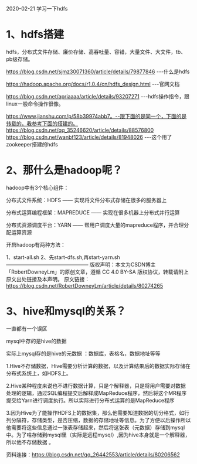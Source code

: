 2020-02-21 学习一下hdfs
# 1、hdfs搭建
hdfs，分布式文件存储、廉价存储、高吞吐量、容错，大量文件、大文件，tb、pb级存储。

https://blog.csdn.net/sjmz30071360/article/details/79877846   ---什么是hdfs


https://hadoop.apache.org/docs/r1.0.4/cn/hdfs_design.html  ---官网文档

https://blog.csdn.net/apriaaaa/article/details/93207271   ---hdfs操作指令，跟linux一般命令操作很像。

https://www.jianshu.com/p/58b39974abb7。--跟下面的是同一个，下面的是转载的，我参考下面的搭建的。
https://blog.csdn.net/qq_35246620/article/details/88576800
https://blog.csdn.net/wanbf123/article/details/81948026 ---这个用了zookeeper搭建的hdfs

# 2、那什么是hadoop呢？
hadoop中有3个核心组件：

分布式文件系统：HDFS —— 实现将文件分布式存储在很多的服务器上

分布式运算编程框架：MAPREDUCE —— 实现在很多机器上分布式并行运算

分布式资源调度平台：YARN —— 帮用户调度大量的mapreduce程序，并合理分配运算资源

开启hadoop有两种方法：

1、start-all.sh
2、先start-dfs.sh,再start-yarn.sh
————————————————
版权声明：本文为CSDN博主「RobertDowneyLm」的原创文章，遵循 CC 4.0 BY-SA 版权协议，转载请附上原文出处链接及本声明。
原文链接：https://blog.csdn.net/RobertDowneyLm/article/details/80274265

# 3、hive和mysql的关系？
一直都有一个误区

mysql中存的是hive的数据

实际上mysql存的是hive的元数据 ：数据库，表格名，数据地址等等

1.Hive不存储数据，Hive需要分析计算的数据，以及计算结果后的数据实际存储在分布式系统上，如HDFS上。

2.Hive某种程度来说也不进行数据计算，只是个解释器，只是将用户需要对数据处理的逻辑，通过SQL编程提交后解释成MapReduce程序，然后将这个MR程序提交给Yarn进行调度执行。所以实际进行分布式运算的是MapReduce程序

3.因为Hive为了能操作HDFS上的数据集，那么他需要知道数据的切分格式，如行列分隔符，存储类型，是否压缩，数据的存储地址等信息。为了方便以后操作所以他需要将这些信息通过一张表存储起来，然后将这张表（元数据）存储到mysql中。为了啥存储到mysql里（实际是远程mysql）,因为hive本身就是一个解释器，所以他不存储数据 。

资料连接：https://blog.csdn.net/qq_26442553/article/details/80206562 

